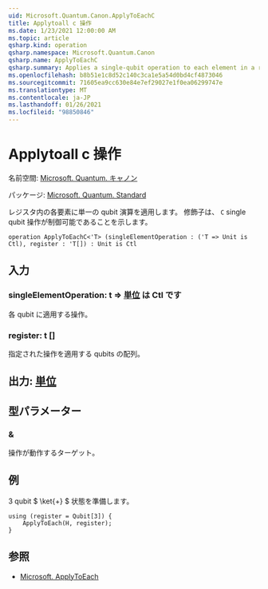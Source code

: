```yaml
---
uid: Microsoft.Quantum.Canon.ApplyToEachC
title: Applytoall c 操作
ms.date: 1/23/2021 12:00:00 AM
ms.topic: article
qsharp.kind: operation
qsharp.namespace: Microsoft.Quantum.Canon
qsharp.name: ApplyToEachC
qsharp.summary: Applies a single-qubit operation to each element in a register. The modifier `C` indicates that the single-qubit operation is controllable.
ms.openlocfilehash: b8b51e1c8d52c140c3ca1e5a54d0bd4cf4873046
ms.sourcegitcommit: 71605ea9cc630e84e7ef29027e1f0ea06299747e
ms.translationtype: MT
ms.contentlocale: ja-JP
ms.lasthandoff: 01/26/2021
ms.locfileid: "98850846"
---
```

# <a name="applytoeachc-operation"></a>Applytoall c 操作

名前空間: [Microsoft. Quantum. キャノン](xref:Microsoft.Quantum.Canon)

パッケージ: [Microsoft. Quantum. Standard](https://nuget.org/packages/Microsoft.Quantum.Standard)


レジスタ内の各要素に単一の qubit 演算を適用します。
修飾子は、 `C` single qubit 操作が制御可能であることを示します。

```qsharp
operation ApplyToEachC<'T> (singleElementOperation : ('T => Unit is Ctl), register : 'T[]) : Unit is Ctl
```


## <a name="input"></a>入力

### <a name="singleelementoperation--t--unit--is-ctl"></a>singleElementOperation: t => [単位](xref:microsoft.quantum.lang-ref.unit)  は Ctl です

各 qubit に適用する操作。


### <a name="register--t"></a>register: t []

指定された操作を適用する qubits の配列。



## <a name="output--unit"></a>出力: [単位](xref:microsoft.quantum.lang-ref.unit)



## <a name="type-parameters"></a>型パラメーター

### <a name="t"></a>&

操作が動作するターゲット。

## <a name="example"></a>例

3 qubit $ \ket{+} $ 状態を準備します。

```qsharp
using (register = Qubit[3]) {
    ApplyToEach(H, register);
}
```

## <a name="see-also"></a>参照

- [Microsoft. ApplyToEach](xref:Microsoft.Quantum.Canon.ApplyToEach)
